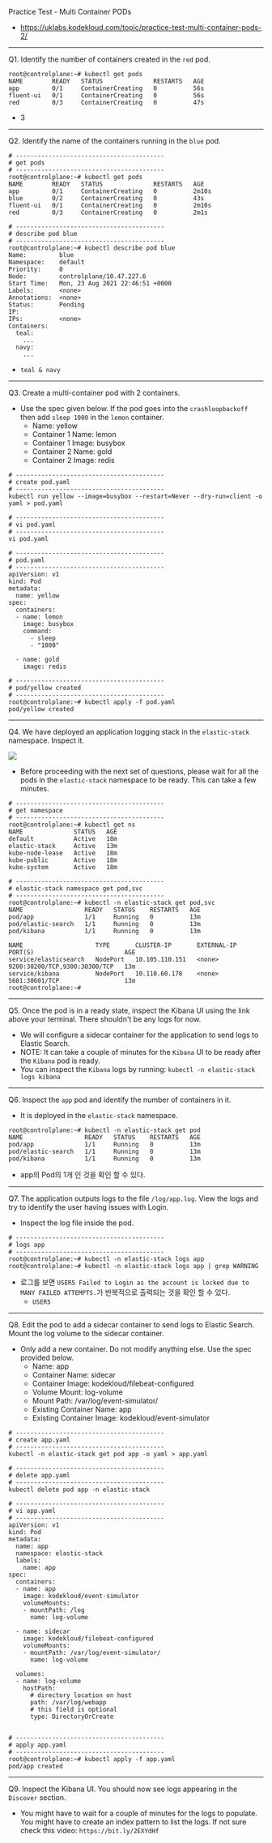 Practice Test - Multi Container PODs

- https://uklabs.kodekloud.com/topic/practice-test-multi-container-pods-2/

---

Q1. Identify the number of containers created in the `red` pod.

```shell
root@controlplane:~# kubectl get pods
NAME        READY   STATUS              RESTARTS   AGE
app         0/1     ContainerCreating   0          56s
fluent-ui   0/1     ContainerCreating   0          56s
red         0/3     ContainerCreating   0          47s
```

- 3

---

Q2. Identify the name of the containers running in the `blue` pod.

```shell
# -----------------------------------------
# get pods
# -----------------------------------------
root@controlplane:~# kubectl get pods
NAME        READY   STATUS              RESTARTS   AGE
app         0/1     ContainerCreating   0          2m10s
blue        0/2     ContainerCreating   0          43s
fluent-ui   0/1     ContainerCreating   0          2m10s
red         0/3     ContainerCreating   0          2m1s

# -----------------------------------------
# describe pod blue
# -----------------------------------------
root@controlplane:~# kubectl describe pod blue 
Name:         blue
Namespace:    default
Priority:     0
Node:         controlplane/10.47.227.6
Start Time:   Mon, 23 Aug 2021 22:46:51 +0000
Labels:       <none>
Annotations:  <none>
Status:       Pending
IP:           
IPs:          <none>
Containers:
  teal:
    ...
  navy:
    ...
```

- `teal & navy`

---

Q3. Create a multi-container pod with 2 containers.

- Use the spec given below.
  If the pod goes into the `crashloopbackoff` then add `sleep 1000` in the `lemon` container.
  - Name: yellow
  - Container 1 Name: lemon
  - Container 1 Image: busybox
  - Container 2 Name: gold
  - Container 2 Image: redis

```shell
# -----------------------------------------
# create pod.yaml
# -----------------------------------------
kubectl run yellow --image=busybox --restart=Never --dry-run=client -o yaml > pod.yaml

# -----------------------------------------
# vi pod.yaml
# -----------------------------------------
vi pod.yaml

# -----------------------------------------
# pod.yaml
# -----------------------------------------
apiVersion: v1
kind: Pod
metadata:
  name: yellow
spec:
  containers:
  - name: lemon
    image: busybox
    command:
      - sleep
      - "1000"

  - name: gold
    image: redis
    
# -----------------------------------------
# pod/yellow created
# -----------------------------------------
root@controlplane:~# kubectl apply -f pod.yaml 
pod/yellow created
```

---

Q4. We have deployed an application logging stack in the `elastic-stack` namespace. Inspect it.

![](https://res.cloudinary.com/dezmljkdo/image/upload/v1627191939/kubernetes-ckad-elastic-stack_oacdz5.png)

- Before proceeding with the next set of questions, please wait for all the pods in the `elastic-stack` namespace to be ready. This can take a few minutes.

```shell
# -----------------------------------------
# get namespace
# -----------------------------------------
root@controlplane:~# kubectl get ns
NAME              STATUS   AGE
default           Active   18m
elastic-stack     Active   13m
kube-node-lease   Active   18m
kube-public       Active   18m
kube-system       Active   18m

# -----------------------------------------
# elastic-stack namespace get pod,svc
# -----------------------------------------
root@controlplane:~# kubectl -n elastic-stack get pod,svc
NAME                 READY   STATUS    RESTARTS   AGE
pod/app              1/1     Running   0          13m
pod/elastic-search   1/1     Running   0          13m
pod/kibana           1/1     Running   0          13m

NAME                    TYPE       CLUSTER-IP       EXTERNAL-IP   PORT(S)                         AGE
service/elasticsearch   NodePort   10.105.110.151   <none>        9200:30200/TCP,9300:30300/TCP   13m
service/kibana          NodePort   10.110.60.178    <none>        5601:30601/TCP                  13m
root@controlplane:~# 

```

---

Q5. Once the pod is in a ready state, inspect the Kibana UI using the link above your terminal. There shouldn't be any logs for now.

- We will configure a sidecar container for the application to send logs to Elastic Search.
- NOTE: It can take a couple of minutes for the `Kibana` UI to be ready after the `Kibana` pod is ready.
- You can inspect the `Kibana` logs by running:
  `kubectl -n elastic-stack logs kibana`

---

Q6. Inspect the `app` pod and identify the number of containers in it.

- It is deployed in the `elastic-stack` namespace.

```shell
root@controlplane:~# kubectl -n elastic-stack get pod
NAME                 READY   STATUS    RESTARTS   AGE
pod/app              1/1     Running   0          13m
pod/elastic-search   1/1     Running   0          13m
pod/kibana           1/1     Running   0          13m
```

- app의 Pod의 1개 인 것을 확인 할 수 있다.

---

Q7. The application outputs logs to the file `/log/app.log`. View the logs and try to identify the user having issues with Login.

- Inspect the log file inside the pod.

```shell
# -----------------------------------------
# logs app
# -----------------------------------------
root@controlplane:~# kubectl -n elastic-stack logs app
root@controlplane:~# kubectl -n elastic-stack logs app | grep WARNING
```

- 로그를 보면 `USER5 Failed to Login as the account is locked due to MANY FAILED ATTEMPTS.`가 반복적으로 출력되는 것을 확인 할 수 있다.
  - `USER5 `

---

Q8. Edit the pod to add a sidecar container to send logs to Elastic Search. Mount the log volume to the sidecar container.

- Only add a new container. Do not modify anything else. Use the spec provided below.
  - Name: app
  - Container Name: sidecar
  - Container Image: kodekloud/filebeat-configured
  - Volume Mount: log-volume
  - Mount Path: /var/log/event-simulator/
  - Existing Container Name: app
  - Existing Container Image: kodekloud/event-simulator

```shell
# -----------------------------------------
# create app.yaml
# -----------------------------------------
kubectl -n elastic-stack get pod app -o yaml > app.yaml

# -----------------------------------------
# delete app.yaml
# -----------------------------------------
kubectl delete pod app -n elastic-stack

# -----------------------------------------
# vi app.yaml
# -----------------------------------------
apiVersion: v1
kind: Pod
metadata:
  name: app
  namespace: elastic-stack
  labels:
    name: app
spec:
  containers:
  - name: app
    image: kodekloud/event-simulator
    volumeMounts:
    - mountPath: /log
      name: log-volume

  - name: sidecar
    image: kodekloud/filebeat-configured
    volumeMounts:
    - mountPath: /var/log/event-simulator/
      name: log-volume

  volumes:
  - name: log-volume
    hostPath:
      # directory location on host
      path: /var/log/webapp
      # this field is optional
      type: DirectoryOrCreate


# -----------------------------------------
# apply app.yaml
# -----------------------------------------
root@controlplane:~# kubectl apply -f app.yaml 
pod/app created
```

---

Q9. Inspect the Kibana UI. You should now see logs appearing in the `Discover` section.

- You might have to wait for a couple of minutes for the logs to populate. You might have to create an index pattern to list the logs. If not sure check this video: `https://bit.ly/2EXYdHf`
